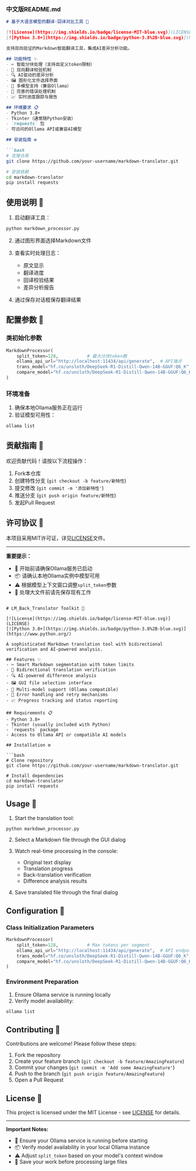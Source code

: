 ### 中文版README.md
```markdown
# 基于大语言模型的翻译-回译对比工具 🔄

[![License](https://img.shields.io/badge/license-MIT-blue.svg)](LICENSE)
[![Python 3.8+](https://img.shields.io/badge/python-3.8%2B-blue.svg)](https://www.python.org/)

支持双向验证的Markdown智能翻译工具，集成AI差异分析功能。

## 功能特性 ✨
- ✂️ 智能分块处理（支持自定义token限制）
- 🔄 双向翻译校验机制
- 🔍 AI驱动的差异分析
- 🖼️ 图形化文件选择界面
- 🤖 多模型支持（兼容Ollama）
- 🚨 完善的错误处理机制
- 📈 实时进度跟踪与报告

## 环境要求 📋
- Python 3.8+
- Tkinter（通常随Python安装）
- `requests` 包
- 可访问的Ollama API或兼容AI模型

## 安装指南 ⚙️

```bash
# 克隆仓库
git clone https://github.com/your-username/markdown-translator.git

# 安装依赖
cd markdown-translator
pip install requests
```

## 使用说明 🚀

1. 启动翻译工具：
```python
python markdown_processor.py
```

2. 通过图形界面选择Markdown文件

3. 查看实时处理日志：
   - 原文显示
   - 翻译进度
   - 回译校验结果
   - 差异分析报告

4. 通过保存对话框保存翻译结果

## 配置参数 🔧

### 类初始化参数
```python
MarkdownProcessor(
    split_token=128,           # 最大分块token数
    ollama_api_url="http://localhost:11434/api/generate",  # API端点
    trans_model="hf.co/unsloth/DeepSeek-R1-Distill-Qwen-14B-GGUF:Q6_K",  # 默认翻译模型
    compare_model="hf.co/unsloth/DeepSeek-R1-Distill-Qwen-14B-GGUF:Q6_K"  # 分析模型
)
```

### 环境准备
1. 确保本地Ollama服务正在运行
2. 验证模型可用性：
```bash
ollama list
```

## 贡献指南 🤝
欢迎贡献代码！请按以下流程操作：
1. Fork本仓库
2. 创建特性分支 (`git checkout -b feature/新特性`)
3. 提交修改 (`git commit -m '添加新特性'`)
4. 推送分支 (`git push origin feature/新特性`)
5. 发起Pull Request

## 许可协议 📄
本项目采用MIT许可证，详见[LICENSE](LICENSE)文件。

---

**重要提示：**
- 🚦 开始前请确保Ollama服务已启动
- 📦 请确认本地Ollama实例中模型可用
- ⚠️ 根据模型上下文窗口调整`split_token`参数
- 💾 处理大文件前请先保存现有工作
```

# LM_Back_Translator Toolkit 🔄

[![License](https://img.shields.io/badge/license-MIT-blue.svg)](LICENSE)
[![Python 3.8+](https://img.shields.io/badge/python-3.8%2B-blue.svg)](https://www.python.org/)

A sophisticated Markdown translation tool with bidirectional verification and AI-powered analysis.

## Features ✨
- ✂️ Smart Markdown segmentation with token limits
- 🔄 Bidirectional translation verification
- 🔍 AI-powered difference analysis
- 🖼️ GUI file selection interface
- 🤖 Multi-model support (Ollama compatible)
- 🚨 Error handling and retry mechanisms
- 📈 Progress tracking and status reporting

## Requirements 📋
- Python 3.8+
- Tkinter (usually included with Python)
- `requests` package
- Access to Ollama API or compatible AI models

## Installation ⚙️

```bash
# Clone repository
git clone https://github.com/your-username/markdown-translator.git

# Install dependencies
cd markdown-translator
pip install requests
```

## Usage 🚀

1. Start the translation tool:
```python
python markdown_processor.py
```

2. Select a Markdown file through the GUI dialog

3. Watch real-time processing in the console:
   - Original text display
   - Translation progress
   - Back-translation verification
   - Difference analysis results

4. Save translated file through the final dialog

## Configuration 🔧

### Class Initialization Parameters
```python
MarkdownProcessor(
    split_token=128,           # Max tokens per segment
    ollama_api_url="http://localhost:11434/api/generate",  # API endpoint
    trans_model="hf.co/unsloth/DeepSeek-R1-Distill-Qwen-14B-GGUF:Q6_K",  # Default model
    compare_model="hf.co/unsloth/DeepSeek-R1-Distill-Qwen-14B-GGUF:Q6_K"  # Analysis model
)
```

### Environment Preparation
1. Ensure Ollama service is running locally
2. Verify model availability:
```bash
ollama list
```

## Contributing 🤝

Contributions are welcome! Please follow these steps:
1. Fork the repository
2. Create your feature branch (`git checkout -b feature/AmazingFeature`)
3. Commit your changes (`git commit -m 'Add some AmazingFeature'`)
4. Push to the branch (`git push origin feature/AmazingFeature`)
5. Open a Pull Request

## License 📄
This project is licensed under the MIT License - see [LICENSE](LICENSE) for details.

---

**Important Notes:**
- 🚦 Ensure your Ollama service is running before starting
- 📦 Verify model availability in your local Ollama instance
- ⚠️ Adjust `split_token` based on your model's context window
- 💾 Save your work before processing large files
```
